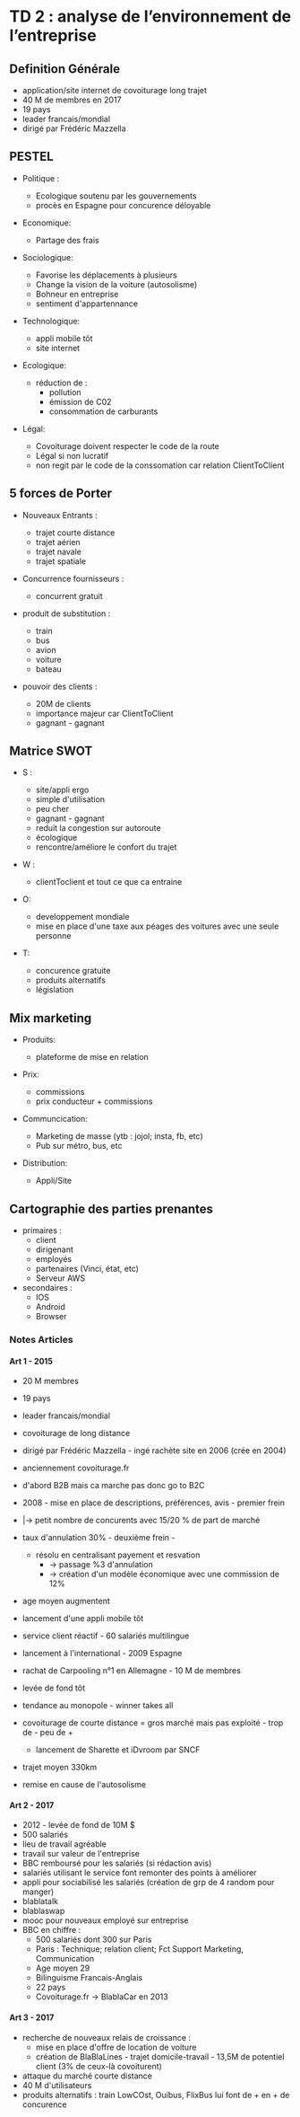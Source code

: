 # TD 2 : analyse de l’environnement de l’entreprise


## Definition Générale
* application/site internet de covoiturage long trajet
* 40 M de membres en 2017
* 19 pays
* leader francais/mondial
* dirigé par Frédéric Mazzella

## PESTEL
* Politique :
	* Ecologique soutenu par les gouvernements
	* procès en Espagne pour concurence déloyable
		
* Economique:
	* Partage des frais
		
* Sociologique:
	* Favorise les déplacements à plusieurs
	* Change la vision de la voiture (autosolisme)
	* Bohneur en entreprise
	* sentiment d'appartennance

* Technologique:
	* appli mobile tôt
	* site internet
	
* Ecologique:
	* réduction de :
		* pollution
		* émission de C02
		* consommation de carburants

* Légal:
	* Covoiturage doivent respecter le code de la route
	* Légal si non lucratif
	* non regit par le code de la conssomation car relation ClientToClient

## 5 forces de Porter

* Nouveaux Entrants :
	* trajet courte distance
	* trajet aérien
	* trajet navale
	* trajet spatiale

* Concurrence fournisseurs :
	* concurrent gratuit

* produit de substitution :
	* train
	* bus
	* avion
	* voiture
	* bateau
	

* pouvoir des clients :
	* 20M de clients
	* importance majeur car ClientToClient
	* gagnant - gagnant


## Matrice SWOT
* S :
	* site/appli ergo
	* simple d'utilisation
	* peu cher
	* gagnant - gagnant
	* reduit la congestion sur autoroute
	* écologique
	* rencontre/améliore le confort du trajet
	
* W :
	* clientToclient et tout ce que ca entraine
		
* O:
	* developpement mondiale
	* mise en place d'une taxe aux péages des voitures avec une seule personne
	
* T:
	* concurence gratuite
	* produits alternatifs
	* législation

## Mix marketing
* Produits:
	* plateforme de mise en relation

* Prix:
	* commissions
	* prix conducteur + commissions
	
* Communcication:
	* Marketing de masse (ytb : jojol; insta, fb, etc)
	* Pub sur métro, bus, etc
	
* Distribution:
	* Appli/Site


## Cartographie des parties prenantes
* primaires :
	* client
	* dirigenant
	* employés
	* partenaires (Vinci, état, etc)
	* Serveur AWS
* secondaires :
	* IOS
	* Android
	* Browser

### Notes Articles

#### Art 1 - 2015 
* 20 M membres
* 19 pays
* leader francais/mondial
* covoiturage de long distance
* dirigé par Frédéric Mazzella - ingé rachète site en 2006 (crée en 2004)
* anciennement covoiturage.fr

* d'abord B2B mais ca marche pas donc go to B2C
* 2008 - mise en place de descriptions, préférences, avis - premier frein
* |-> petit nombre de concurents avec 15/20 % de part de marché
* taux d'annulation 30% - deuxième frein - 
	* résolu en centralisant payement et resvation 
		* -> passage %3 d'annulation 
		* -> création d'un modèle économique avec une commission de 12%
* age moyen augmentent
* lancement d'une appli mobile tôt
* service client réactif - 60 salariés multilingue
* lancement à l'international - 2009 Espagne
* rachat de Carpooling n°1 en Allemagne - 10 M de membres
* levée de fond tôt
* tendance au monopole - winner takes all
* covoiturage de courte distance = gros marché mais pas exploité - trop de - peu de +
	* lancement de Sharette et iDvroom par SNCF
* trajet moyen 330km
* remise en cause de l'autosolisme

#### Art 2 - 2017
* 2012 - levée de fond de 10M $
* 500 salariés
* lieu de travail agréable
* travail sur valeur de l'entreprise
* BBC remboursé pour les salariés (si rédaction avis)
* salariés utilisant le service font remonter des points à améliorer
* appli pour sociabilisé les salariés (création de grp de 4 random pour manger)
* blablatalk
* blablaswap
* mooc pour nouveaux employé sur entreprise
* BBC en chiffre :
	* 500 salariés dont 300 sur Paris
	* Paris : Technique; relation client; Fct Support Marketing, Communication
	* Age moyen 29
	* Bilinguisme Francais-Anglais
	* 22 pays
	* Covoiturage.fr -> BlablaCar en 2013
	
#### Art 3 - 2017
* recherche de nouveaux relais de croissance :
	* mise en place d'offre de location de voiture
	* création de BlaBlaLines - trajet domicile-travail - 13,5M de potentiel client (3% de ceux-là covoiturent)
* attaque du marché courte distance
* 40 M d'utilisateurs
* produits alternatifs : train LowCOst, Ouibus, FlixBus lui font de + en + de concurence
